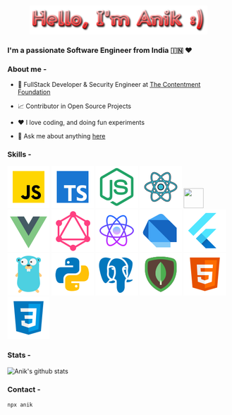 <p align="center"><a href="https://github.com/anik-ghosh-au7"><img width="80%" src="./assets/hello-text.png" /></a></p>

### I'm a passionate Software Engineer from India 🇮🇳 ❤️

### About me -

- 💼 FullStack Developer & Security Engineer at [The Contentment Foundation](https://contentment.org/team/Anik)

- 📈 Contributor in Open Source Projects

- ❤️ I love coding, and doing fun experiments

- 💬 Ask me about anything [here](https://github.com/anik-ghosh-au7/anik-ghosh-au7/issues)

### Skills -

<p float="left">
    <img src="./assets/javascript.svg" />
    <img src="./assets/typescript.svg" />
    <img src="./assets/node-js.svg" />
    <img src="./assets/react-js.svg" />
    <img height=45 width=45 src="https://assets.vercel.com/image/upload/v1607554385/repositories/next-js/next-logo.png" />
    <img src="./assets/vue-js.svg" />
    <img src="./assets/graphql.svg" />
    <img src="./assets/react-native.svg" />
    <img src="./assets/dart.svg" />
    <img src="./assets/flutter.svg" />
    <img src="./assets/go-lang.svg" />
    <img src="./assets/python.svg" />
    <img src="./assets/postgres-sql.svg" />
    <img src="./assets/mongo-db.svg" />
    <img src="./assets/html.svg" />
    <img src="./assets/css.svg" />
</p>

### Stats -

<img align="center" src="https://github-readme-stats.vercel.app/api?username=anik-ghosh-au7&hide=stars&show_icons=true&include_all_commits=true&theme=buefy&hide_border=true" alt="Anik's github stats" />

### Contact -

    npx anik
